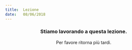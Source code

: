 ```yaml
---
title:  Lezione
date:   08/06/2018
---
```


### <center>Stiamo lavorando a questa lezione.</center>
<center>Per favore ritorna più tardi.</center>